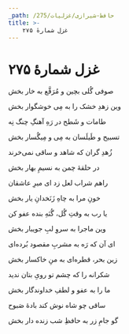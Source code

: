 ```yaml
---
_path: /حافظ-شیرازی/غزلیات/275
title: >-
    غزل شمارهٔ ۲۷۵
---
```

# غزل شمارهٔ ۲۷۵

<div class="b" id="bn1"><div class="m1"><p>صوفی گُلی بچین و مُرَقَّع به خار بخش</p></div>
<div class="m2"><p>وین زهدِ خشک را به مِی خوشگوار بخش</p></div></div>
<div class="b" id="bn2"><div class="m1"><p>طامات و شَطح در رَهِ آهنگِ چنگ نِه</p></div>
<div class="m2"><p>تسبیح و طَیلَسان به مِی و مِیگُسار بخش</p></div></div>
<div class="b" id="bn3"><div class="m1"><p>زُهدِ گران که شاهد و ساقی نمی‌خرند</p></div>
<div class="m2"><p>در حلقهٔ چمن به نسیمِ بهار بخش</p></div></div>
<div class="b" id="bn4"><div class="m1"><p>راهم شراب لعل زد ای میرِ عاشقان</p></div>
<div class="m2"><p>خونِ مرا به چاهِ زَنَخدانِ یار بخش</p></div></div>
<div class="b" id="bn5"><div class="m1"><p>یا رب به وقتِ گُل، گُنَهِ بنده عفو کن</p></div>
<div class="m2"><p>وین ماجرا به سروِ لبِ جویبار بخش</p></div></div>
<div class="b" id="bn6"><div class="m1"><p>ای آن که رَه به مشربِ مقصود بُرده‌ای</p></div>
<div class="m2"><p>زین بحر، قطره‌ای به منِ خاکسار بخش</p></div></div>
<div class="b" id="bn7"><div class="m1"><p>شکرانه را که چشم تو رویِ بتان ندید</p></div>
<div class="m2"><p>ما را به عفو و لطفِ خداوندگار بخش</p></div></div>
<div class="b" id="bn8"><div class="m1"><p>ساقی چو شاه نوش کند بادهٔ صَبوح</p></div>
<div class="m2"><p>گو جامِ زر به حافظِ شب زنده دار بخش</p></div></div>
